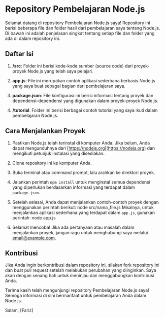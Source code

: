 # Repository Pembelajaran Node.js

Selamat datang di repository Pembelajaran Node.js saya! Repository ini berisi beberapa file dan folder hasil dari pembelajaran saya tentang Node.js. Di bawah ini adalah penjelasan singkat tentang setiap file dan folder yang ada di dalam repository ini.

## Daftar Isi

1. **/src**: Folder ini berisi kode-kode sumber (source code) dari proyek-proyek Node.js yang telah saya pelajari.

2. **app.js**: File ini merupakan contoh aplikasi sederhana berbasis Node.js yang saya buat sebagai bagian dari pembelajaran saya.

3. **package.json**: File konfigurasi ini berisi informasi tentang proyek dan dependensi-dependensi yang digunakan dalam proyek-proyek Node.js.

4. **/tutorial**: Folder ini berisi berbagai contoh tutorial yang saya ikuti dalam pembelajaran Node.js.

## Cara Menjalankan Proyek

1. Pastikan Node.js telah terinstal di komputer Anda. Jika belum, Anda dapat mengunduhnya dari [https://nodejs.org](https://nodejs.org) dan mengikuti petunjuk instalasi yang disediakan.

2. Clone repository ini ke komputer Anda.

3. Buka terminal atau command prompt, lalu arahkan ke direktori proyek.

4. Jalankan perintah `npm install` untuk menginstal semua dependensi yang diperlukan berdasarkan informasi yang terdapat dalam `package.json`.

5. Setelah selesai, Anda dapat menjalankan contoh-contoh proyek dengan menggunakan perintah berikut:
node src/nama_file.js
Misalnya, untuk menjalankan aplikasi sederhana yang terdapat dalam `app.js`, gunakan perintah:
node app.js

6. Selamat mencoba! Jika ada pertanyaan atau masalah dalam menjalankan proyek, jangan ragu untuk menghubungi saya melalui [email@example.com](mailto:email@example.com).

## Kontribusi

Jika Anda ingin berkontribusi dalam repository ini, silakan fork repository ini dan buat pull request setelah melakukan perubahan yang diinginkan. Saya akan dengan senang hati untuk meninjau dan menggabungkan kontribusi Anda.

Terima kasih telah mengunjungi repository Pembelajaran Node.js saya! Semoga informasi di sini bermanfaat untuk pembelajaran Anda dalam Node.js.

Salam,
[Fariz]
